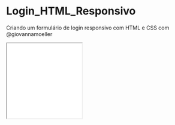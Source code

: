 # Login_HTML_Responsivo
Criando um formulário de login responsivo com HTML e CSS com @giovannamoeller




<iframe src="form.gif" width="200" height="200"></iframe>
